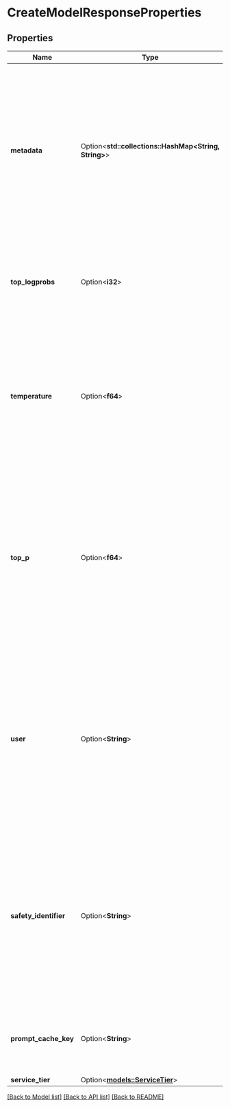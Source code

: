 # CreateModelResponseProperties

## Properties

Name | Type | Description | Notes
------------ | ------------- | ------------- | -------------
**metadata** | Option<**std::collections::HashMap<String, String>**> | Set of 16 key-value pairs that can be attached to an object. This can be useful for storing additional information about the object in a structured format, and querying for objects via API or the dashboard.   Keys are strings with a maximum length of 64 characters. Values are strings with a maximum length of 512 characters.  | [optional]
**top_logprobs** | Option<**i32**> | An integer between 0 and 20 specifying the number of most likely tokens to return at each token position, each with an associated log probability.  | [optional]
**temperature** | Option<**f64**> | What sampling temperature to use, between 0 and 2. Higher values like 0.8 will make the output more random, while lower values like 0.2 will make it more focused and deterministic. We generally recommend altering this or `top_p` but not both.  | [optional]
**top_p** | Option<**f64**> | An alternative to sampling with temperature, called nucleus sampling, where the model considers the results of the tokens with top_p probability mass. So 0.1 means only the tokens comprising the top 10% probability mass are considered.  We generally recommend altering this or `temperature` but not both.  | [optional]
**user** | Option<**String**> | This field is being replaced by `safety_identifier` and `prompt_cache_key`. Use `prompt_cache_key` instead to maintain caching optimizations. A stable identifier for your end-users.  Used to boost cache hit rates by better bucketing similar requests and  to help OpenAI detect and prevent abuse. [Learn more](https://platform.openai.com/docs/guides/safety-best-practices#safety-identifiers).  | [optional]
**safety_identifier** | Option<**String**> | A stable identifier used to help detect users of your application that may be violating OpenAI's usage policies.  The IDs should be a string that uniquely identifies each user. We recommend hashing their username or email address, in order to avoid sending us any identifying information. [Learn more](https://platform.openai.com/docs/guides/safety-best-practices#safety-identifiers).  | [optional]
**prompt_cache_key** | Option<**String**> | Used by OpenAI to cache responses for similar requests to optimize your cache hit rates. Replaces the `user` field. [Learn more](https://platform.openai.com/docs/guides/prompt-caching).  | [optional]
**service_tier** | Option<[**models::ServiceTier**](ServiceTier.md)> |  | [optional]

[[Back to Model list]](../README.md#documentation-for-models) [[Back to API list]](../README.md#documentation-for-api-endpoints) [[Back to README]](../README.md)


